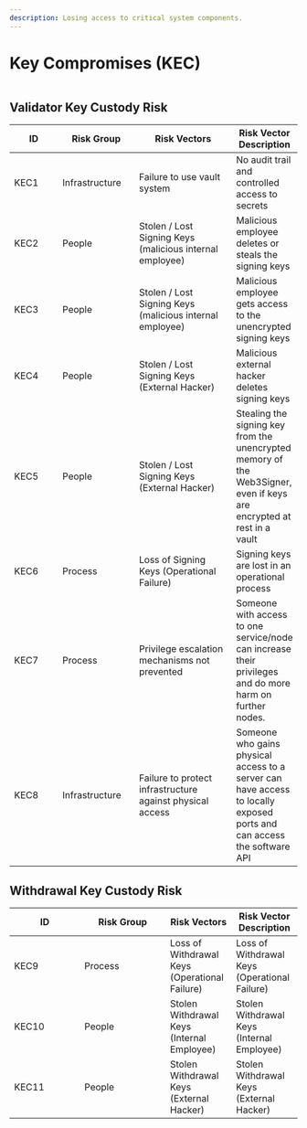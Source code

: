 ```yaml
---
description: Losing access to critical system components.
---
```


# Key Compromises (KEC)

<figure><img src="../../.gitbook/assets/DALL·E 2024-01-04 12.22.34 - A digital artwork depicting the risk of infrastructure access compromises. The image shows a large, intricate network of pipes and wires, symbolizing .png" alt=""><figcaption></figcaption></figure>

## Validator Key Custody Risk

<table><thead><tr><th width="105">ID</th><th width="140">Risk Group</th><th width="226">Risk Vectors</th><th>Risk Vector Description</th></tr></thead><tbody><tr><td>KEC1</td><td>Infrastructure</td><td>Failure to use vault system</td><td>No audit trail and controlled access to secrets</td></tr><tr><td>KEC2</td><td>People</td><td>Stolen / Lost Signing Keys (malicious internal employee)</td><td>Malicious employee deletes or steals the signing keys</td></tr><tr><td>KEC3</td><td>People</td><td>Stolen / Lost Signing Keys (malicious internal employee)</td><td>Malicious employee gets access to the unencrypted signing keys</td></tr><tr><td>KEC4</td><td>People</td><td>Stolen / Lost Signing Keys (External Hacker)</td><td>Malicious external hacker deletes signing keys</td></tr><tr><td>KEC5</td><td>People</td><td>Stolen / Lost Signing Keys (External Hacker)</td><td>Stealing the signing key from the unencrypted memory of the Web3Signer, even if keys are encrypted at rest in a vault</td></tr><tr><td>KEC6</td><td>Process</td><td>Loss of Signing Keys (Operational Failure)</td><td>Signing keys are lost in an operational process</td></tr><tr><td>KEC7</td><td>Process</td><td>Privilege escalation mechanisms not prevented</td><td>Someone with access to one service/node can increase their privileges and do more harm on further nodes.</td></tr><tr><td>KEC8</td><td>Infrastructure</td><td>Failure to protect infrastructure against physical access</td><td>Someone who gains physical access to a server can have access to locally exposed ports and can access the software API</td></tr></tbody></table>

## Withdrawal Key Custody Risk

<table><thead><tr><th width="107">ID</th><th width="134">Risk Group</th><th>Risk Vectors</th><th>Risk Vector Description</th></tr></thead><tbody><tr><td>KEC9</td><td>Process</td><td>Loss of Withdrawal Keys (Operational Failure)</td><td>Loss of Withdrawal Keys (Operational Failure)</td></tr><tr><td>KEC10</td><td>People</td><td>Stolen Withdrawal Keys (Internal Employee)</td><td>Stolen Withdrawal Keys (Internal Employee)</td></tr><tr><td>KEC11</td><td>People</td><td>Stolen Withdrawal Keys (External Hacker)</td><td>Stolen Withdrawal Keys (External Hacker)</td></tr></tbody></table>
